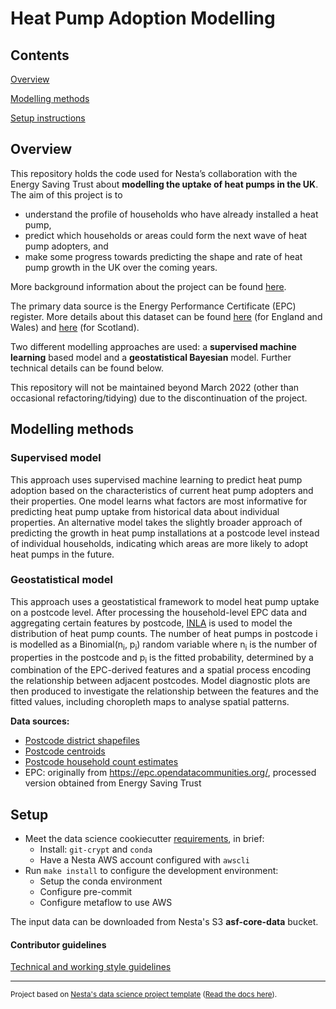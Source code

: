 # Heat Pump Adoption Modelling

## Contents

[Overview](#overview)

[Modelling methods](#methods)

[Setup instructions](#setup)

<a name="overview"></a>
## Overview

This repository holds the code used for Nesta’s collaboration with the Energy Saving Trust about **modelling the uptake of heat pumps in the UK**. The aim of this project is to
* understand the profile of households who have already installed a heat pump,
* predict which households or areas could form the next wave of heat pump adopters, and
* make some progress towards predicting the shape and rate of heat pump growth in the UK over the coming years.

More background information about the project can be found [here](https://www.nesta.org.uk/project/speeding-heat-pump-adoption/).

The primary data source is the Energy Performance Certificate (EPC) register. More details about this dataset can be found [here](https://epc.opendatacommunities.org/) (for England and Wales) and [here](https://statistics.gov.scot/resource?uri=http%3A%2F%2Fstatistics.gov.scot%2Fdata%2Fdomestic-energy-performance-certificates) (for Scotland).

Two different modelling approaches are used: a **supervised machine learning** based model and a **geostatistical Bayesian** model. Further technical details can be found below.

This repository will not be maintained beyond March 2022 (other than occasional refactoring/tidying) due to the discontinuation of the project.


<a name="methods"></a>
## Modelling methods

### Supervised model

This approach uses supervised machine learning to predict heat pump adoption based on the characteristics of current heat pump adopters and their properties. One model learns what factors are most informative for predicting heat pump uptake from historical data about individual properties. An alternative model takes the slightly broader approach of predicting the growth in heat pump installations at a postcode level instead of individual households, indicating which areas are more likely to adopt heat pumps in the future.

### Geostatistical model

This approach uses a geostatistical framework to model heat pump uptake on a postcode level. After processing the household-level EPC data and aggregating certain features by postcode, [INLA](https://www.r-inla.org/) is used to model the distribution of heat pump counts. The number of heat pumps in postcode i is modelled as a Binomial(n<sub>i</sub>, p<sub>i</sub>) random variable where n<sub>i</sub> is the number of properties in the postcode and p<sub>i</sub> is the fitted probability, determined by a combination of the EPC-derived features and a spatial process encoding the relationship between adjacent postcodes. Model diagnostic plots are then produced to investigate the relationship between the features and the fitted values, including choropleth maps to analyse spatial patterns.

**Data sources:**
- [Postcode district shapefiles](https://longair.net/blog/2021/08/23/open-data-gb-postcode-unit-boundaries)
- [Postcode centroids](https://osdatahub.os.uk/downloads/open/CodePointOpen?_ga=2.21799097.324920968.1632920662-135460240.1632920662)
- [Postcode household count estimates](https://www.nomisweb.co.uk/census/2011/postcode_headcounts_and_household_estimates) 
- EPC: originally from https://epc.opendatacommunities.org/, processed version obtained from Energy Saving Trust


<a name="setup"></a>
## Setup

- Meet the data science cookiecutter [requirements](http://nestauk.github.io/ds-cookiecutter/quickstart), in brief:
  - Install: `git-crypt` and `conda`
  - Have a Nesta AWS account configured with `awscli`
- Run `make install` to configure the development environment:
  - Setup the conda environment
  - Configure pre-commit
  - Configure metaflow to use AWS

The input data can be downloaded from Nesta's S3 **asf-core-data** bucket.


#### Contributor guidelines

[Technical and working style guidelines](https://github.com/nestauk/ds-cookiecutter/blob/master/GUIDELINES.md)

---

<small><p>Project based on <a target="_blank" href="https://github.com/nestauk/ds-cookiecutter">Nesta's data science project template</a>
(<a href="http://nestauk.github.io/ds-cookiecutter">Read the docs here</a>).
</small>
